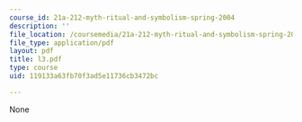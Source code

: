 ```yaml
---
course_id: 21a-212-myth-ritual-and-symbolism-spring-2004
description: ''
file_location: /coursemedia/21a-212-myth-ritual-and-symbolism-spring-2004/119133a63fb70f3ad5e11736cb3472bc_l3.pdf
file_type: application/pdf
layout: pdf
title: l3.pdf
type: course
uid: 119133a63fb70f3ad5e11736cb3472bc

---
```

None